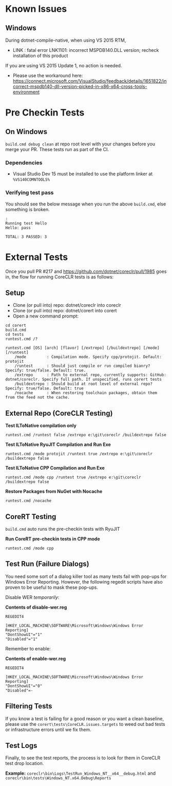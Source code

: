 # Known Issues

## Windows

During dotnet-compile-native, when using VS 2015 RTM,
* LINK : fatal error LNK1101: incorrect MSPDB140.DLL version; recheck installation of this product

If you are using VS 2015 Update 1, no action is needed.
* Please use the workaround here: https://connect.microsoft.com/VisualStudio/feedback/details/1651822/incorrect-mspdb140-dll-version-picked-in-x86-x64-cross-tools-environment

# Pre Checkin Tests

## On Windows

```build.cmd debug clean```
at repo root level with your changes before you merge your PR. These tests run as part of the CI.

### Dependencies

* Visual Studio Dev 15 must be installed to use the platform linker at ```%VS140COMNTOOLS%```

### Verifying test pass
You should see the below message when you run the above ```build.cmd```, else something is broken.

```:
:
Running test Hello
Hello: pass

TOTAL: 3 PASSED: 3
```

# External Tests
Once you pull PR #217 and https://github.com/dotnet/coreclr/pull/1985 goes in, the flow for running CoreCLR tests is as follows:

## Setup
* Clone (or pull into) repo: dotnet/coreclr into coreclr
* Clone (or pull into) repo: dotnet/corert into corert
* Open a new command prompt:
```
cd corert
build.cmd
cd tests
runtest.cmd /?

runtest.cmd [OS] [arch] [flavor] [/extrepo] [/buildextrepo] [/mode] [/runtest]
    /mode         : Compilation mode. Specify cpp/protojit. Default: protojit
    /runtest      : Should just compile or run compiled bianry? Specify: true/false. Default: true.
    /extrepo      : Path to external repo, currently supports: GitHub: dotnet/coreclr. Specify full path. If unspecified, runs corert tests
    /buildextrepo : Should build at root level of external repo? Specify: true/false. Default: true
    /nocache      : When restoring toolchain packages, obtain them from the feed not the cache.
```

## External Repo (CoreCLR Testing)
**Test ILToNative compilation only**

```runtest.cmd /runtest false /extrepo e:\git\coreclr /buildextrepo false```

**Test ILToNative RyuJIT Compilation and Run Exe**

```runtest.cmd /mode protojit /runtest true /extrepo e:\git\coreclr /buildextrepo false```

**Test ILToNative CPP Compilation and Run Exe**

```runtest.cmd /mode cpp /runtest true /extrepo e:\git\coreclr /buildextrepo false```

**Restore Packages from NuGet with Nocache**

```runtest.cmd /nocache```

## CoreRT Testing
```build.cmd``` auto runs the pre-checkin tests with RyuJIT

**Run CoreRT pre-checkin tests in CPP mode**

```runtest.cmd /mode cpp```

## Test Run (Failure Dialogs)
You need some sort of a dialog killer tool as many tests fail with pop-ups for Windows Error Reporting. However, the following regedit scripts have also proven to be useful to mask these pop-ups.

Disable WER *temporarily*:

**Contents of disable-wer.reg**
```
REGEDIT4

[HKEY_LOCAL_MACHINE\SOFTWARE\Microsoft\Windows\Windows Error Reporting]
"DontShowUI"="1"
"Disabled"="1"
```

Remember to enable:

**Contents of enable-wer.reg**
```
REGEDIT4

[HKEY_LOCAL_MACHINE\SOFTWARE\Microsoft\Windows\Windows Error Reporting]
"DontShowUI"="0"
"Disabled"=-
```

## Filtering Tests
If you know a test is failing for a good reason or you want a clean baseline, please use the ```corert\tests\CoreCLR.issues.targets``` to weed out bad tests or infrastructure errors until we fix them.

## Test Logs
Finally, to see the test reports, the process is to look for them in CoreCLR test drop location.

**Example:** ```coreclr\bin\Logs\TestRun_Windows_NT__x64__debug.html``` and ```coreclr\bin\tests\Windows_NT.x64.Debug\Reports```